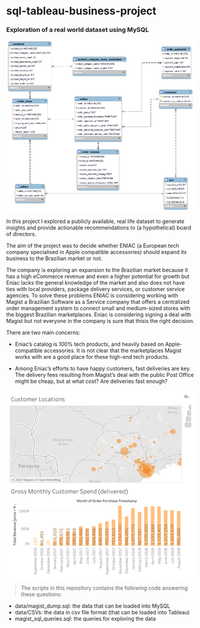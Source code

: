 # sql-tableau-business-project

### __Exploration of a real world dataset using MySQL__

![schema_database](https://github.com/ilkayisik/sql-tableau-business-project/blob/main/data_sql_schema.png?raw=true)


In this project I explored a publicly available, real life dataset to generate insights and provide actionable recommendations to (a hypothetical) board of directors.

The aim of the project was to decide whether ENIAC (a European tech company specialised in Apple compatible accessories) should expand its business to the Brazilian market or not.

The company is exploring an expansion to the Brazilian market because it has a high eCommerce revenue and even a higher potential for growth but Eniac lacks the general knowledge of the market and also does not have ties with local providers, package delivery services, or customer service agencies. To solve these problems ENIAC is considering working with Magist a Brazilian Software as a Service company that offers a centralized order management system to connect small and medium-sized stores with the biggest Brazilian marketplaces. Eniac is considering signing a deal with Magist but not everyone in the company is sure that thisis the right decision.

There are two main concerns:

- Eniac’s catalog is 100% tech products, and heavily based on Apple-compatible accessories. It is not clear that the marketplaces Magist works with are a good place for these high-end tech products.

- Among Eniac’s efforts to have happy customers, fast deliveries are key. The delivery fees resulting from Magist’s deal with the public Post Office might be cheap, but at what cost? Are deliveries fast enough?


![tableau_dashboard](https://github.com/ilkayisik/sql-tableau-business-project/blob/main/eniac_dashboard.png?raw=true)



> The scripts in this repository contains the following code answering these questions:

- data/magist_dump.sql: the data that can be loaded into MySQL
- data/CSVs: the data in csv file format (that can be loaded into Tableau)
- magist_sql_queries.sql: the queries for exploring the data
